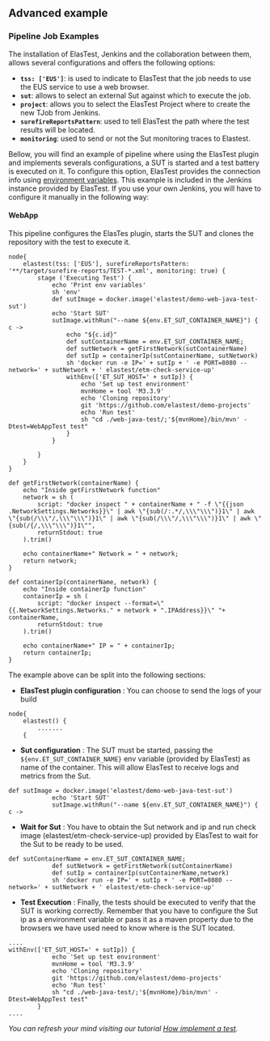 <div class="range range-xs-left">
<div class="cell-xs-10 cell-lg-6 text-md-left inset-md-right-80 cell-lg-push-1 offset-top-50 offset-lg-top-0">
<h2 id="content" class="h1">Advanced example</h2>
</div>
</div>

<h3 class="holder-subtitle link-top">Pipeline Job Examples</h3>

The installation of ElasTest, Jenkins and the collaboration between them, allows several configurations and offers the following options:


- **`tss: ['EUS']`**: is used to indicate to ElasTest that the job needs to use the EUS service to use a web browser.
- **`sut`**: allows to select an external Sut against which to execute the job.
- **`project`**: allows you to select the ElasTest Project where to create the new TJob from Jenkins.
- **`surefireReportsPattern`**: used to tell ElasTest the path where the test results will be located.
- **`monitoring`**: used to send or not the Sut monitoring traces to Elastest.


Bellow, you will find an example of pipeline where using the ElasTest plugin and implements severals configurations, a SUT is started and a test battery is executed on it.
To configure this option, ElasTest provides the connection info using [environment variables](/testing/environment-variables). This example is included in the Jenkins instance provided by ElasTest. If you use your own Jenkins, you will have to configure it manually in the following way:

<h4 class="small-subtitle">WebApp</h4>

This pipeline configures the ElasTes plugin, starts the SUT and clones the repository with the test to execute it.

```
node{
    elastest(tss: ['EUS'], surefireReportsPattern: '**/target/surefire-reports/TEST-*.xml', monitoring: true) {
        stage ('Executing Test') {
            echo 'Print env variables'
            sh 'env'
            def sutImage = docker.image('elastest/demo-web-java-test-sut')
            echo 'Start SUT'
            sutImage.withRun("--name ${env.ET_SUT_CONTAINER_NAME}") { c ->
                echo "${c.id}"
                def sutContainerName = env.ET_SUT_CONTAINER_NAME;
                def sutNetwork = getFirstNetwork(sutContainerName)
                def sutIp = containerIp(sutContainerName, sutNetwork)
                sh 'docker run -e IP=' + sutIp + ' -e PORT=8080 --network=' + sutNetwork + ' elastest/etm-check-service-up'
                withEnv(['ET_SUT_HOST=' + sutIp]) {
                    echo 'Set up test environment'
                    mvnHome = tool 'M3.3.9'
                    echo 'Cloning repository'
                    git 'https://github.com/elastest/demo-projects'
                    echo 'Run test'
                    sh "cd ./web-java-test/;'${mvnHome}/bin/mvn' -Dtest=WebAppTest test"
                }
            }
            
        }        
    }
}

def getFirstNetwork(containerName) {
    echo "Inside getFirstNetwork function"
    network = sh (
        script: "docker inspect " + containerName + " -f \"{{json .NetworkSettings.Networks}}\" | awk \"{sub(/:.*/,\\\"\\\")}1\" | awk \"{sub(/\\\"/,\\\"\\\")}1\" | awk \"{sub(/\\\"/,\\\"\\\")}1\" | awk \"{sub(/{/,\\\"\\\")}1\"",
        returnStdout: true
    ).trim()
    
    echo containerName+" Network = " + network;
    return network;
}

def containerIp(containerName, network) {
    echo "Inside containerIp function"
    containerIp = sh (
        script: "docker inspect --format=\"{{.NetworkSettings.Networks." + network + ".IPAddress}}\" "+ containerName,
        returnStdout: true
    ).trim()
    
    echo containerName+" IP = " + containerIp;
    return containerIp;
}
```

The example above can be split into the following sections:

*   **ElasTest plugin configuration** : You can choose to send the logs of your build

<p></p>

```
node{
    elastest() {
        .......
    {
```
<p></p>

*   **Sut configuration** : The SUT must be started, passing the `${env.ET_SUT_CONTAINER_NAME}` env variable (provided by ElasTest) as name of the container. This will allow ElasTest to receive logs and metrics from the Sut.
<p></p>

```
def sutImage = docker.image('elastest/demo-web-java-test-sut')
            echo 'Start SUT'
            sutImage.withRun("--name ${env.ET_SUT_CONTAINER_NAME}") { c ->
```
<p></p>

*   **Wait for Sut** : You have to obtain the Sut network and ip and run check image (elastest/etm-check-service-up) provided by ElasTest to wait for the Sut to be ready to be used.
<p></p>

```
def sutContainerName = env.ET_SUT_CONTAINER_NAME;
            def sutNetwork = getFirstNetwork(sutContainerName)
            def sutIp = containerIp(sutContainerName,network)
            sh 'docker run -e IP=' + sutIp + ' -e PORT=8080 --network=' + sutNetwork + ' elastest/etm-check-service-up'
```
<p></p>

*   **Test Execution** : Finally, the tests should be executed to verify that the SUT is working correctly. Remember that you have to configure the Sut ip as a environment variable or pass it as a maven property due to the browsers we have used need to know where is the SUT located.

<p></p>

```
....
withEnv(['ET_SUT_HOST=' + sutIp]) {
            echo 'Set up test environment'
            mvnHome = tool 'M3.3.9'
            echo 'Cloning repository'
            git 'https://github.com/elastest/demo-projects'
            echo 'Run test'
            sh "cd ./web-java-test/;'${mvnHome}/bin/mvn' -Dtest=WebAppTest test"
        }
....
```

<div class="range range-xs-center warning-range">
  <div class="cell-xs-4 cell-lg-1 cell-lg-push-1" style="text-align: center;"><span class="icon mdi mdi-information-outline warning-span"></span></div>
  <div class="cell-xs-8 cell-lg-11 cell-lg-push-11 warning-text"><p><i>You can refresh your mind visiting our tutorial <a href="/docs/testing/e2e-rest">How implement a test</a>.</i></p></div>
</div>

<script src="//code.jquery.com/jquery-3.2.1.min.js"></script>
<link rel="stylesheet" href="https://cdnjs.cloudflare.com/ajax/libs/fancybox/3.2.5/jquery.fancybox.min.css" />
<script src="https://cdnjs.cloudflare.com/ajax/libs/fancybox/3.2.5/jquery.fancybox.min.js"></script>

<script>
var galleries = $('div.docs-gallery');
for (var i = 1; i <= galleries.length; i++) {
    $().fancybox({
    selector : '[data-fancybox="gallery-' + i + '"]',
    infobar : true,
    arrows : false,
    loop: false,
    protect: true,
    transitionEffect: 'slide',
    buttons : [
        'close'
    ],
    clickOutside : 'close',
    clickSlide   : 'close',
  });
}
</script>